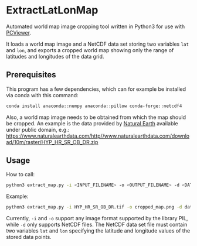 # ExtractLatLonMap

Automated world map image cropping tool written in Python3 for use with [PCViewer](https://github.com/wavestoweather/PCViewer).

It loads a world map image and a NetCDF data set storing two variables `lat` and `lon`, and exports a cropped world map
showing only the range of latitudes and longitudes of the data grid.


## Prerequisites

This program has a few dependencies, which can for example be installed via conda with this command:

```sh
conda install anaconda::numpy anaconda::pillow conda-forge::netcdf4
```

Also, a world map image needs to be obtained from which the map should be cropped.
An example is the data provided by [Natural Earth](https://www.naturalearthdata.com/) available under public domain, e.g.:
https://www.naturalearthdata.com/http//www.naturalearthdata.com/download/10m/raster/HYP_HR_SR_OB_DR.zip


## Usage

How to call:

```sh
python3 extract_map.py -i <INPUT_FILENAME> -o <OUTPUT_FILENAME> -d <DATASET_FILE>
```

Example:

```sh
python3 extract_map.py -i HYP_HR_SR_OB_DR.tif -o cropped_map.png -d dataset.nc
```

Currently, `-i` and `-o` support any image format supported by the library PIL, while `-d` only supports NetCDF files.
The NetCDF data set file must contain two variables `lat` and `lon` specifying the latitude and longitude values of the
stored data points.
